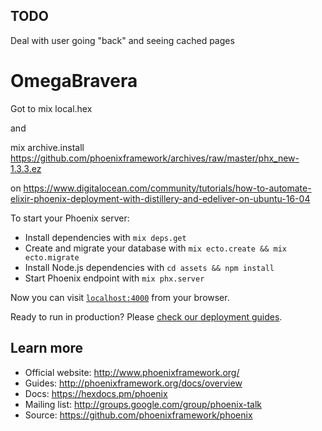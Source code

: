 ## TODO

Deal with user going "back" and seeing cached pages

# OmegaBravera



Got to
mix local.hex

and

mix archive.install https://github.com/phoenixframework/archives/raw/master/phx_new-1.3.3.ez

on https://www.digitalocean.com/community/tutorials/how-to-automate-elixir-phoenix-deployment-with-distillery-and-edeliver-on-ubuntu-16-04

To start your Phoenix server:

  * Install dependencies with `mix deps.get`
  * Create and migrate your database with `mix ecto.create && mix ecto.migrate`
  * Install Node.js dependencies with `cd assets && npm install`
  * Start Phoenix endpoint with `mix phx.server`

Now you can visit [`localhost:4000`](http://localhost:4000) from your browser.

Ready to run in production? Please [check our deployment guides](http://www.phoenixframework.org/docs/deployment).

## Learn more

  * Official website: http://www.phoenixframework.org/
  * Guides: http://phoenixframework.org/docs/overview
  * Docs: https://hexdocs.pm/phoenix
  * Mailing list: http://groups.google.com/group/phoenix-talk
  * Source: https://github.com/phoenixframework/phoenix
